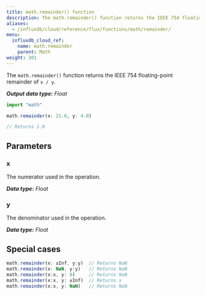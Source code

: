 ```yaml
---
title: math.remainder() function
description: The math.remainder() function returns the IEEE 754 floating-point remainder of `x / y`.
aliases:
  - /influxdb/cloud/reference/flux/functions/math/remainder/
menu:
  influxdb_cloud_ref:
    name: math.remainder
    parent: Math
weight: 301
---
```


The `math.remainder()` function returns the IEEE 754 floating-point remainder of `x / y`.

_**Output data type:** Float_

```js
import "math"

math.remainder(x: 21.0, y: 4.0)

// Returns 1.0
```

## Parameters

### x
The numerator used in the operation.

_**Data type:** Float_

### y
The denominator used in the operation.

_**Data type:** Float_

## Special cases
```js
math.remainder(x: ±Inf, y:y)  // Returns NaN
math.remainder(x: NaN, y:y)   // Returns NaN
math.remainder(x:x, y: 0)     // Returns NaN
math.remainder(x:x, y: ±Inf)  // Returns x
math.remainder(x:x, y: NaN)   // Returns NaN
```

